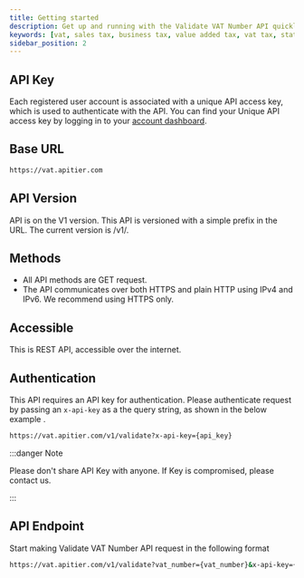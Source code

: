```yaml
---
title: Getting started
description: Get up and running with the Validate VAT Number API quickly and easily. APITier offers comprehensive documentation to help you integrate and use the API in no time. Get access to reliable, accurate, real-time information from around the world with our
keywords: [vat, sales tax, business tax, value added tax, vat tax, states with no sales tax, sales tax by, vat check number, validate vat, eu vat, gb vat, sales and use tax, company tax, company tax return]
sidebar_position: 2
---
```


<head>
    <title>Getting started Validate VAT API with Comprehensive Documentation | APITier</title>
</head>


## API Key
Each registered user account is associated with a unique API access key, which is used to authenticate with the API.
You can find your Unique API access key by logging in to your [account dashboard](https://www.apitier.com/api/dashboard).

## Base URL
```bash
https://vat.apitier.com
```

## API Version
API is on the V1 version. This API is versioned with a simple prefix in the URL. The current version is /v1/.

## Methods
* All API methods are GET request.
* The API communicates over both HTTPS and plain HTTP using IPv4 and IPv6.
We recommend using HTTPS only.

## Accessible
This is REST API, accessible over the internet.

## Authentication
This API requires an API key for authentication. Please authenticate request by passing an `x-api-key` as a the query string, as shown in the below example .


```bash 
https://vat.apitier.com/v1/validate?x-api-key={api_key}
```
:::danger Note

Please don't share API Key with anyone. If Key is compromised, please contact us.

:::
## API Endpoint
Start making Validate VAT Number API request in the following format

```bash
https://vat.apitier.com/v1/validate?vat_number={vat_number}&x-api-key={api_key}
```